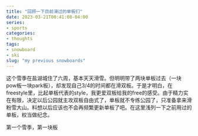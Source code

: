 ```yaml
---
title: "回顾一下目前滑过的单板们"
date: 2023-03-21T00:41:08-04:00
series:
- sports
categories:
- thoughts
tags:
- snowboard
- ski
slug: "my previous snowboards"
---
```


这个雪季在盐湖城住了六周，基本天天滑雪。但明明带了两块单板过去（一块pow板一块park板），却发现自己3/4的时间都在滑双板。于是才明白，在freestyle里，比起单板代表的style，我更爱双板给我的free的感受。由于精力实在有限，决定以后公园就主攻双板自由式了，单板就不专练公园了，只准备拿来滑粉雪大山。料想以后应该也不会再频繁更新单板了吧。在这里浅列一下之前用过的单板，权当做纪念。

第一个雪季，第一块板